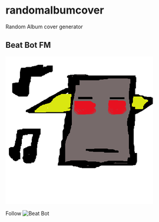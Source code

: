 # randomalbumcover
Random Album cover generator


## Beat Bot FM
![Beat Bot](beatbot.png)

Follow ![Beat Bot](https://twitter.com/botbeatsfm1)
